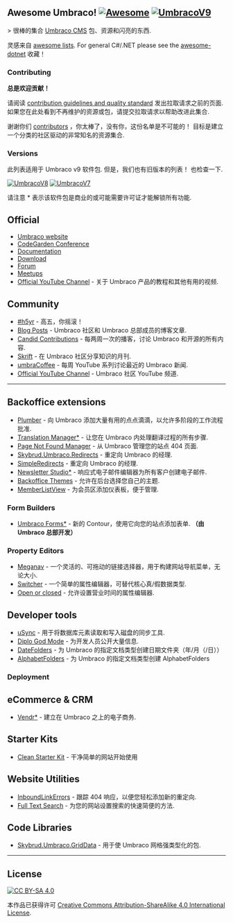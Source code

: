 <div class="github-widget" data-repo="umbraco-community/awesome-umbraco"></div>

## Awesome Umbraco! [![Awesome](https://cdn.rawgit.com/sindresorhus/awesome/main/media/badge.svg)](https://github.com/sindresorhus/awesome) [![UmbracoV9](https://img.shields.io/badge/Umbraco-v9-blue)](https://our.umbraco.com/download/releases/900)

&gt; 很棒的集合 [Umbraco CMS](https://github.com/umbraco/Umbraco-CMS/) 包、资源和闪亮的东西.

灵感来自 [awesome lists](https://github.com/sindresorhus/awesome). For general C#/.NET please see the [awesome-dotnet](https://github.com/quozd/awesome-dotnet/) 收藏！

### Contributing

**总是欢迎贡献！** 

请阅读 [contribution guidelines and quality standard](https://github.com/umbraco-community/awesome-umbraco/blob/master/CONTRIBUTING.md) 发出拉取请求之前的页面. 如果您在此处看到不再维护的资源或包，请提交拉取请求以帮助改进此集合.

谢谢你们 [contributors](https://github.com/umbraco-community/awesome-umbraco/graphs/contributors) ，你太棒了，没有你，这份名单是不可能的！ 目标是建立一个分类的社区驱动的非常知名的资源集合.

### Versions
此列表适用于 Umbraco v9 软件包. 但是，我们也有旧版本的列表！ 也检查一下.

[![UmbracoV8](https://img.shields.io/badge/Umbraco-v8-blue)](https://github.com/umbraco-community/awesome-umbraco/blob/master/UMBRACO-V8.md)
[![UmbracoV7](https://img.shields.io/badge/Umbraco-v7-blue)](https://github.com/umbraco-community/awesome-umbraco/blob/master/UMBRACO-V7.md)


请注意 * 表示该软件包是商业的或可能需要许可证才能解锁所有功能.

## Official

* [Umbraco website](https://umbraco.com)
* [CodeGarden Conference](https://codegarden20.com/)
* [Documentation](https://our.umbraco.com/documentation/)
* [Download](https://our.umbraco.com/download/)
* [Forum](https://our.umbraco.com/forum/)
* [Meetups](https://www.meetup.com/pro/umbraco)
* [Official YouTube Channel](https://www.youtube.com/umbracohq) - 关于 Umbraco 产品的教程和其他有用的视频.

## Community

* [#h5yr](https://h5yr.com/) - 高五，你摇滚！
* [Blog Posts](https://our.umbraco.com/community/blog-posts/) - Umbraco 社区和 Umbraco 总部成员的博客文章.
* [Candid Contributions](https://candidcontributions.com/) - 每两周一次的播客，讨论 Umbraco 和开源的所有内容.
* [Skrift](https://skrift.io/) - 在 Umbraco 社区分享知识的月刊.
* [umbraCoffee](https://www.youtube.com/umbracoffee) - 每周 YouTube 系列讨论最近的 Umbraco 新闻.
* [Official YouTube Channel](https://www.youtube.com/c/umbracocommunity/) - Umbraco 社区 YouTube 频道.

---

## Backoffice extensions

* [Plumber](https://our.umbraco.com/packages/backoffice-extensions/plumber-workflow-for-umbraco/) - 向 Umbraco 添加大量有用的点点滴滴，以允许多阶段的工作流程批准.
* [Translation Manager*](https://our.umbraco.com/packages/backoffice-extensions/translation-manager/) - 让您在 Umbraco 内处理翻译过程的所有步骤.
* [Page Not Found Manager](https://our.umbraco.com/packages/backoffice-extensions/hot-chilli-page-not-found-manager) - 从 Umbraco 管理您的站点 404 页面.
* [Skybrud.Umbraco.Redirects](https://our.umbraco.com/packages/website-utilities/skybrud-redirects/) - 重定向 Umbraco 的经理.
* [SimpleRedirects](https://our.umbraco.com/packages/backoffice-extensions/simpleredirects/) - 重定向 Umbraco 的经理.
* [Newsletter Studio*](https://our.umbraco.com/packages/backoffice-extensions/newsletter-studio-the-email-studio/) - 响应式电子邮件编辑器为所有客户创建电子邮件.
* [Backoffice Themes](https://our.umbraco.com/packages/backoffice-extensions/backoffice-themes/) - 允许在后台选择您自己的主题.
* [MemberListView](https://our.umbraco.com/packages/backoffice-extensions/memberlistview/) - 为会员区添加仪表板，便于管理.

### Form Builders

* [Umbraco Forms*](https://umbraco.com/products/umbraco-forms/)  - 新的 Contour，使用它向您的站点添加表单.  **（由 Umbraco 总部开发）**

### Property Editors

* [Meganav](https://our.umbraco.com/packages/backoffice-extensions/umbnav/) - 一个灵活的、可拖动的链接选择器，用于构建网站导航菜单，无论大小.
* [Switcher](https://our.umbraco.org/projects/backoffice-extensions/switcher/) - 一个简单的属性编辑器，可替代核心真/假数据类型.
* [Open or closed](https://our.umbraco.com/packages/backoffice-extensions/open-or-closed/) - 允许设置营业时间的属性编辑器.

## Developer tools

* [uSync](https://our.umbraco.org/projects/developer-tools/usync/) - 用于将数据库元素读取和写入磁盘的同步工具.
* [Diplo God Mode](https://our.umbraco.com/packages/developer-tools/diplo-god-mode/) - 为开发人员公开大量信息.
* [DateFolders](https://our.umbraco.com/packages/developer-tools/datefolders/) - 为 Umbraco 的指定文档类型创建日期文件夹（年/月（/日））
* [AlphabetFolders](https://our.umbraco.com/packages/developer-tools/alphabetfolders/) - 为 Umbraco 的指定文档类型创建 AlphabetFolders

### Deployment


## eCommerce &amp; CRM

* [Vendr*](https://vendr.net/) - 建立在 Umbraco 之上的电子商务.

## Starter Kits

* [Clean Starter Kit](https://our.umbraco.com/packages/starter-kits/clean-starter-kit/) - 干净简单的网站开始使用

## Website Utilities

* [InboundLinkErrors](https://our.umbraco.com/packages/website-utilities/inbound-link-errors/) - 跟踪 404 响应，以便您轻松添加新的重定向.
* [Full Text Search](https://our.umbraco.com/packages/website-utilities/full-text-search-for-umbraco/) - 为您的网站设置搜索的快速简便的方法.

## Code Libraries

* [Skybrud.Umbraco.GridData](https://our.umbraco.org/projects/developer-tools/skybrudumbracogriddata/) - 用于使 Umbraco 网格强类型化的包.


---

## License

[![CC BY-SA 4.0](https://i.creativecommons.org/l/by-sa/4.0/88x31.png)](http://creativecommons.org/licenses/by-sa/4.0/)

本作品已获得许可 [Creative Commons Attribution-ShareAlike 4.0 International License](http://creativecommons.org/licenses/by-sa/4.0/).
